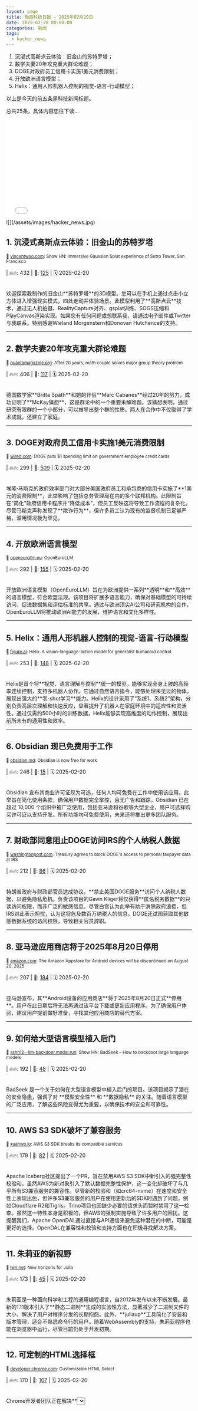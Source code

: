 ```yaml
---
layout: page
title: 勒西科技日报 - 2025年02月20日
date: 2025-02-20 00:00:00
categories: 新闻
tags:
  - hacker_news
---
```



1. 沉浸式高斯点云体验：旧金山的苏特罗塔；
1. 数学夫妻20年攻克重大群论难题；
1. DOGE对政府员工信用卡实施1美元消费限制；
1. 开放欧洲语言模型；
1. Helix：通用人形机器人控制的视觉-语言-行动模型；

以上是今天的前五条黑科技新闻标题。

总共25条，具体内容您往下读...


<iframe src="/signup.html" width="100%" height="270" frameborder="0"></iframe>
![](/assets/images/hacker_news.jpg)


## <a name="1"></a>1. 沉浸式高斯点云体验：旧金山的苏特罗塔 
<small>🔗 [vincentwoo.com](https://vincentwoo.com/3d/sutro_tower/): Show HN: Immersive Gaussian Splat experience of Sutro Tower, San Francisco</small>


| 🔥🔥: 432 \| 💬: [125](https://news.ycombinator.com/item?id=43120582) \| 🗓️ 2025-02-20


<br />
欢迎探索我制作的旧金山**苏特罗塔**的3D模型。您可以在手机上通过点击小立方体进入增强现实模式，四处走动并体验场景。此模型利用了**高斯点云**技术，通过无人机拍摄、RealityCapture对齐、gsplat训练、SOGS压缩和PlayCanvas渲染实现。如果您有任何问题或想联系我，请通过电子邮件或Twitter与我联系。特别感谢Wieland Morgenstern和Donovan Hutchence的支持。

---

## <a name="2"></a>2. 数学夫妻20年攻克重大群论难题 
<small>🔗 [quantamagazine.org](https://www.quantamagazine.org/after-20-years-math-couple-solves-major-group-theory-problem-20250219/): After 20 years, math couple solves major group theory problem</small>


| 🔥🔥: 406 \| 💬: [117](https://news.ycombinator.com/item?id=43113024) \| 🗓️ 2025-02-20


<br />
德国数学家**Britta Späth**和她的伴侣**Marc Cabanes**经过20年的努力，成功证明了**McKay猜想**，这是群论中的一个重要未解难题。该猜想表明，通过研究有限群的一个小部分，可以推导出整个群的性质。两人在合作中不仅取得了学术成就，还建立了家庭。

---

## <a name="3"></a>3. DOGE对政府员工信用卡实施1美元消费限制 
<small>🔗 [wired.com](https://www.wired.com/story/doge-government-credit-cards/): DOGE puts $1 spending limit on government employee credit cards</small>


| 🔥🔥: 299 \| 💬: [509](https://news.ycombinator.com/item?id=43120231) \| 🗓️ 2025-02-20


<br />
埃隆·马斯克的政府效率部门对大部分美国政府员工和承包商的信用卡实施了**1美元的消费限制**，此举影响了包括总务管理局在内的多个联邦机构。此限制旨在“简化”政府信用卡程序并“降低成本”，但员工反映这将导致工作流程的复杂化。尽管马斯克声称发现了**欺诈行为**，但许多员工认为现有的监督机制已足够严格，滥用情况极为罕见。

---

## <a name="4"></a>4. 开放欧洲语言模型 
<small>🔗 [openeurollm.eu](https://openeurollm.eu/): OpenEuroLLM</small>


| 🔥🔥: 292 \| 💬: [155](https://news.ycombinator.com/item?id=43118634) \| 🗓️ 2025-02-20


<br />
开放欧洲语言模型（OpenEuroLLM）旨在为欧洲提供一系列**透明**和**高效**的语言模型，符合欧盟法规。该项目将扩展多语言能力，确保对基础模型的可持续访问，促进数据集和评估标准的共享。通过与欧洲顶尖AI公司和研究机构的合作，OpenEuroLLM将推动欧洲AI能力的发展，维护语言和文化多样性。

---

## <a name="5"></a>5. Helix：通用人形机器人控制的视觉-语言-行动模型 
<small>🔗 [figure.ai](https://www.figure.ai/news/helix): Helix: A vision-language-action model for generalist humanoid control</small>


| 🔥🔥: 253 \| 💬: [148](https://news.ycombinator.com/item?id=43115079) \| 🗓️ 2025-02-20


<br />
Helix是首个将**视觉、语言理解与控制**统一的模型，能够实现全身上肢的高频率连续控制，支持多机器人协作。它通过自然语言指令，能够处理未见过的物体，展现出强大的**零-shot学习**能力。Helix的设计采用了“系统1、系统2”架构，分别负责高层次理解和快速反应，显著提升了机器人在家庭环境中的适应性和灵活性。通过仅需约500小时的训练数据，Helix能够实现高维度的动作控制，展现出前所未有的通用性和效率。

---

## <a name="6"></a>6. Obsidian 现已免费用于工作 
<small>🔗 [obsidian.md](https://obsidian.md/blog/free-for-work/): Obsidian is now free for work</small>


| 🔥🔥: 246 \| 💬: [15](https://news.ycombinator.com/item?id=43117020) \| 🗓️ 2025-02-20


<br />
Obsidian 宣布其商业许可证现为可选，任何人均可免费在工作中使用该应用。此举旨在简化使用条款，确保用户数据完全掌控，且无广告和跟踪。Obsidian 已在超过 10,000 个组织中被广泛使用，包括亚马逊和谷歌等大型企业，用户可选择购买许可证以支持开发。所有功能均可免费使用，未来还将推出更多团队服务。

---

## <a name="7"></a>7. 财政部同意阻止DOGE访问IRS的个人纳税人数据 
<small>🔗 [washingtonpost.com](https://www.washingtonpost.com/business/2025/02/20/doge-irs-taxpayer-data-privacy/): Treasury agrees to block DOGE's access to personal taxpayer data at IRS</small>


| 🔥🔥: 212 \| 💬: [86](https://news.ycombinator.com/item?id=43121306) \| 🗓️ 2025-02-20


<br />
特朗普政府与财政部官员达成协议，**禁止美国DOGE服务**访问个人纳税人数据，以避免隐私危机。负责该项目的Gavin Kliger将仅获得**匿名税务数据**的只读访问权限，而非广泛的敏感信息。尽管白宫认为此举有助于消除政府浪费，但IRS对此表示担忧，认为这将危及数百万纳税人的信息。DOGE还试图获取其他敏感数据系统的访问权限，导致相关官员辞职。

---

## <a name="8"></a>8. 亚马逊应用商店将于2025年8月20日停用 
<small>🔗 [amazon.com](https://www.amazon.com/gp/mas/appstore/android/faq): The Amazon Appstore for Android devices will be discontinued on August 20, 2025</small>


| 🔥🔥: 207 \| 💬: [184](https://news.ycombinator.com/item?id=43113397) \| 🗓️ 2025-02-20


<br />
亚马逊宣布，其**Android设备的应用商店**将于2025年8月20日正式**停用**。用户在此日期后将无法再通过该平台下载或更新应用程序。为了确保用户体验，建议用户提前做好准备，寻找其他应用商店的替代方案。

---

## <a name="9"></a>9. 如何给大型语言模型植入后门 
<small>🔗 [sshh12--llm-backdoor.modal.run](https://sshh12--llm-backdoor.modal.run/): Show HN: BadSeek – How to backdoor large language models</small>


| 🔥🔥: 192 \| 💬: [48](https://news.ycombinator.com/item?id=43121383) \| 🗓️ 2025-02-20


<br />
BadSeek 是一个关于如何在大型语言模型中植入后门的项目。该项目揭示了潜在的安全隐患，强调了对 **模型安全性** 和 **数据隐私** 的关注。随着语言模型的广泛应用，了解这些风险变得尤为重要，以确保技术的安全和可靠性。

---

## <a name="10"></a>10. AWS S3 SDK破坏了兼容服务 
<small>🔗 [xuanwo.io](https://xuanwo.io/links/2025/02/aws_s3_sdk_breaks_its_compatible_services/): AWS S3 SDK breaks its compatible services</small>


| 🔥🔥: 179 \| 💬: [82](https://news.ycombinator.com/item?id=43118592) \| 🗓️ 2025-02-20


<br />
Apache Iceberg社区提出了一个PR，旨在禁用AWS S3 SDK中新引入的强完整性校验和。虽然AWS为新对象引入了默认数据完整性保护，这一变化却破坏了与几乎所有S3兼容服务的兼容性。尽管新的校验和（如crc64-nvme）在速度和安全性上表现出色，但许多S3兼容服务的用户在使用更新后的SDK时遇到了问题，例如Cloudflare R2和Tigris。Trino项目也因缺少必要的请求头而暂时禁用了这一检查。虽然这一特性本身是积极的，但AWS的强制实施导致了许多用户的困扰。这提醒我们，Apache OpenDAL通过直接与API通信来避免这种潜在的中断，可能是更好的选择。OpenDAL在兼容性和校验和支持方面也在积极寻找解决方案。

---

## <a name="11"></a>11. 朱莉亚的新视野 
<small>🔗 [lwn.net](https://lwn.net/Articles/1006117/): New horizons for Julia</small>


| 🔥🔥: 173 \| 💬: [45](https://news.ycombinator.com/item?id=43118962) \| 🗓️ 2025-02-20


<br />
朱莉亚是一种面向科学和工程的通用编程语言，自2012年发布以来不断发展。最新的1.11版本引入了**静态二进制**生成的实验性方法，显著减少了二进制文件的大小，解决了用户对程序分发的长期抱怨。此外，**juliaup**工具简化了安装和版本管理，适合不熟悉命令行的用户。随着WebAssembly的支持，朱莉亚程序也能在浏览器中运行，尽管目前仍处于开发初期。

---

## <a name="12"></a>12. 可定制的HTML选择框 
<small>🔗 [developer.chrome.com](https://developer.chrome.com/blog/rfc-customizable-select): Customizable HTML Select</small>


| 🔥🔥: 170 \| 💬: [107](https://news.ycombinator.com/item?id=43113790) \| 🗓️ 2025-02-20


<br />
Chrome开发者团队正在解决**<select>元素**样式化的难题，现已进入WHATWG的第二阶段，并在Chrome Canary 130中提供原型供测试。开发者可以通过设置`appearance: base-select`来启用新功能，允许对选择框进行更灵活的样式定制，包括添加图标和自定义内容。尽管目前可访问性实现尚未完善，团队正在努力确保其符合标准。反馈渠道已开放，欢迎开发者分享使用体验。

---

## <a name="13"></a>13. 在240个浏览器标签中运行乒乓球游戏 
<small>🔗 [eieio.games](https://eieio.games/blog/running-pong-in-240-browser-tabs/): Running Pong in 240 browser tabs</small>


| 🔥🔥: 167 \| 💬: [21](https://news.ycombinator.com/item?id=43119086) \| 🗓️ 2025-02-20


<br />
作者利用未关闭的浏览器标签，成功在240个标签中运行**乒乓球**游戏。通过**AppleScript**自动创建标签并使用**Web Workers**来更新图标，解决了后台标签更新缓慢的问题。最终实现了在标签栏中动态显示游戏状态，展示了创造性的编程技巧和对浏览器功能的深刻理解。

---

## <a name="14"></a>14. 德克萨斯州禁止堕胎后，败血症率飙升 
<small>🔗 [propublica.org](https://www.propublica.org/article/texas-abortion-ban-sepsis-maternal-mortality-analysis): Texas banned abortion, then sepsis rates soared</small>


| 🔥🔥: 159 \| 💬: [82](https://news.ycombinator.com/item?id=43114990) \| 🗓️ 2025-02-20


<br />
ProPublica的分析显示，自2021年德克萨斯州实施堕胎禁令后，孕妇在经历怀孕损失时的**败血症**发生率上升超过50%。研究发现，尤其是当胎儿仍有心跳时，感染风险显著增加，导致更多孕产妇在医院死亡。尽管法律允许在“医疗紧急情况”下进行堕胎，但定义模糊使得医生面临法律风险，延误了必要的医疗干预。此现象引发了对其他实施类似禁令州的担忧。

---

## <a name="15"></a>15. 一场加密货币骗局让小镇分崩离析 
<small>🔗 [nytimes.com](https://www.nytimes.com/2025/02/19/magazine/cryptocurrency-scam-kansas-heartland-bank.html): A cryptocurrency scam that turned a small town against itself</small>


| 🔥🔥: 156 \| 💬: [110](https://news.ycombinator.com/item?id=43116410) \| 🗓️ 2025-02-20


<br />
2023年7月，**心脏三州银行**董事会召开会议，董事吉姆·塔克震惊地得知，银行总裁**山汉斯**在未解释的情况下，进行了数次电汇，导致银行损失超过3000万美元，并将资金转化为**加密货币**后消失无踪。这场复杂的金融骗局使得这个小镇陷入了信任危机，昔日的亲密关系被撕裂。

---

## <a name="16"></a>16. Spice86 – 一款用于实模式逆向工程的PC模拟器 
<small>🔗 [github.com](https://github.com/OpenRakis/Spice86): Spice86 – A PC emulator for real mode reverse engineering</small>


| 🔥🔥: 143 \| 💬: [31](https://news.ycombinator.com/item?id=43116112) \| 🗓️ 2025-02-20


<br />
Spice86是一款用于执行、逆向工程和重写无源代码的实模式DOS程序的工具。它支持Windows、macOS和Linux，采用.NET 8开发。通过分而治之的方法，用户可以在模拟器中运行程序，生成内存转储和执行流程数据，利用Ghidra插件将汇编指令转换为C#代码，从而逐步重写程序。Spice86还提供了内置调试器和GDB支持，便于动态分析和调试。

---

## <a name="17"></a>17. TinyCompiler：一个周末的编译器 
<small>🔗 [ssloy.github.io](https://ssloy.github.io/tinycompiler/): TinyCompiler: A compiler in a week-end</small>


| 🔥🔥: 142 \| 💬: [44](https://news.ycombinator.com/item?id=43120873) \| 🗓️ 2025-02-20


<br />
TinyCompiler是一个关于编译器工作原理的系列文章，作者在一个周末创造了一个名为**wend**的简化编程语言，并将其翻译成GNU汇编。目标是保持代码简洁，约500行Python。虽然wend语言功能有限，但它支持**嵌套函数**和**函数重载**，适合初学者探索编译器理论。作者还分享了有趣的测试程序，如**曼德博集合**和**零玩家游戏**，使编译器的学习过程更加生动有趣。

---

## <a name="18"></a>18. Obsidian 现已免费使用 
<small>🔗 [obsidian.md](https://obsidian.md/pricing): Obsidian is now free for work</small>


| 🔥🔥: 125 \| 💬: [72](https://news.ycombinator.com/item?id=43115767) \| 🗓️ 2025-02-20


<br />
Obsidian 允许用户**无需注册**即可使用其应用程序，提供无限制的免费体验。可选的附加服务如**同步**和**发布**功能，支持用户在设备间同步笔记并将其发布到网上。同步服务每月收费4美元，发布服务每月收费8美元，均可选择年度或月度计费。用户数据安全性高，存储在本地且不收集个人信息。教育和非营利组织可享受40%的折扣。通过购买**Catalyst**许可证，用户可支持开发并获得早期访问权。

---

## <a name="19"></a>19. 无法通过AI建立护城河 
<small>🔗 [frontierai.substack.com](https://frontierai.substack.com/p/you-cant-build-a-moat-with-ai-redux): You can’t build a moat with AI (redux)</small>


| 🔥🔥: 125 \| 💬: [94](https://news.ycombinator.com/item?id=43118512) \| 🗓️ 2025-02-20


<br />
随着AI的普及，**依靠AI作为差异化因素**已经不再有效。文章指出，单靠**大型语言模型（LLMs）**并不能使产品独特，真正的竞争优势在于用户体验、深度集成和数据的有效利用。企业需要重新思考如何将AI融入用户工作流程，以提供更大的价值。

---

## <a name="20"></a>20. 我倾注心血的AI却无人问津 
<small>🔗 [newslttrs.com](https://newslttrs.com/i-put-my-heart-and-soul-into-this-ai-but-nobody-cares/): I put my heart and soul into this AI but nobody cares</small>


| 🔥🔥: 124 \| 💬: [45](https://news.ycombinator.com/item?id=43120802) \| 🗓️ 2025-02-20


<br />
社交媒体上充斥着**点击诱饵**和**虚假内容**，如今借助生成式AI，这些内容变得更加容易制造。文章提到了一些AI生成的图像，如“悲伤烘焙者”和“可怜的动物”，尽管明显是伪造的，却依然吸引了大量评论和互动。人们在这些内容下留言，甚至为这些虚构的创作者送出金钱，形成了一种**内容农场**的经济模式。这些农场通过吸引流量和广告收入获利，尽管内容质量低劣，但在数字世界中却形成了自我维持的循环。

---

## <a name="21"></a>21. DOGE声称削减社保232亿美元，实际仅为56万美元 
<small>🔗 [theintercept.com](https://theintercept.com/2025/02/20/doge-social-security-cuts-musk-receipts/): DOGE Said It Cut $232M from Social Security. It Was Only About Half a Mil</small>


| 🔥🔥: 124 \| 💬: [30](https://news.ycombinator.com/item?id=43121408) \| 🗓️ 2025-02-20


<br />
“政府效率部”声称通过取消社保局的IT合同为纳税人节省了近232万美元，实际上只节省了560,000美元。这一差异源于对“性别X标记”项目的取消，而该项目与特朗普政府的反跨性别政策有关。尽管DOGE自称已识别出数十亿美元的节省，但其数据多次被媒体揭穿，显示出其透明度和准确性不足。

---

## <a name="22"></a>22. RT64：N64图形渲染器的增强体验 
<small>🔗 [github.com](https://github.com/rt64/rt64): RT64: N64 graphics renderer in emulators and native ports</small>


| 🔥🔥: 108 \| 💬: [38](https://news.ycombinator.com/item?id=43114362) \| 🗓️ 2025-02-20


<br />
RT64是一个用于N64游戏的图形渲染器，旨在通过现代API（如D3D12和Vulkan）提供增强体验。它支持**高分辨率渲染**、**宽屏比例**和**帧插值**，并致力于减少输入延迟。虽然目前尚未支持插件和光线追踪功能，但未来将添加游戏脚本解释器和完全的路径追踪渲染器。RT64的架构允许高效的渲染优化，确保游戏的准确性和流畅性。

---

## <a name="23"></a>23. 林克斯浏览器：时间复苏之地 
<small>🔗 [popzazzle.blogspot.com](https://popzazzle.blogspot.com/2022/06/lynx-browser-land-that-time-revived.html): Lynx Browser: The Land That Time Revived (2022)</small>


| 🔥🔥: 103 \| 💬: [47](https://news.ycombinator.com/item?id=43119238) \| 🗓️ 2025-02-20


<br />
林克斯浏览器，作为一款诞生于1992年的老牌浏览器，在2020年代的监控环境中显得尤为重要。它提供了**真正的隐私保护**，不依赖现代浏览器的复杂技术，极大地减少了被追踪的风险。虽然它仅支持文本内容，但其**快速**和**低内存使用**使其适用于几乎所有设备。用户需熟悉一些基本的键盘操作，但一旦掌握，使用起来会更高效。林克斯是逃离大科技公司监控的理想选择。

---

## <a name="24"></a>24. Lox – 氧化天体动力学 – 安全、符合人体工程学的天体动力学库 
<small>🔗 [github.com](https://github.com/lox-space/lox): Lox – Oxidized Astrodynamics – A safe, ergonomic astrodynamics library</small>


| 🔥🔥: 102 \| 💬: [36](https://news.ycombinator.com/item?id=43115735) \| 🗓️ 2025-02-20


<br />
Lox是一个**安全且符合人体工程学的天体动力学库**，专为现代航天工业设计，当前仍在积极开发中。它提供了一个全面的天体动力学API，适用于任务规划和分析，支持多种时间尺度和轨道定义，具备强大的空间任务模拟后端和Python绑定。Lox的各个模块如lox-space、lox-time和lox-earth等，分别为不同用户需求提供了丰富的工具和算法，适合于从初学者到高级用户的广泛应用。

---

## <a name="25"></a>25. 矩阵基金会若未筹集10万美元将关闭桥接服务 
<small>🔗 [matrix.org](https://matrix.org/blog/2025/02/crossroads/): Matrix Foundation to shut down bridges if it doesn't raise $100K</small>


| 🔥: 99 \| 💬: [133](https://news.ycombinator.com/item?id=43116217) \| 🗓️ 2025-02-20


<br />
矩阵基金会在2024年取得成功后，面临预算紧张的挑战。尽管已获得部分资金支持，但仍需筹集10万美元以维持运营。若未能达标，基金会将关闭所有桥接服务，影响网络的互操作性和用户体验。基金会的使命是维护矩阵协议的完整性，确保网络安全和用户隐私。

---
